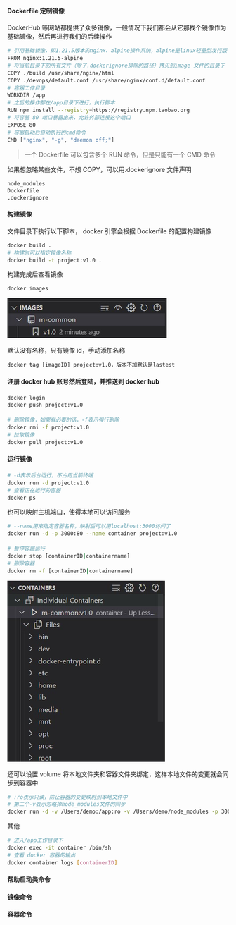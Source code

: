 #### Dockerfile 定制镜像

DockerHub 等网站都提供了众多镜像，一般情况下我们都会从它那找个镜像作为基础镜像，然后再进行我们的后续操作

```bash
# 引用基础镜像，即1.21.5版本的nginx、alpine操作系统，alpine是linux轻量型发行版
FROM nginx:1.21.5-alpine
# 将当前目录下的所有文件（除了.dockerignore排除的路径）拷贝到image 文件的目录下
COPY ./build /usr/share/nginx/html
COPY ./devops/default.conf /usr/share/nginx/conf.d/default.conf
# 容器工作目录
WORKDIR /app
# 之后的操作都在/app目录下进行，执行脚本
RUN npm install --registry=https://registry.npm.taobao.org
# 将容器 80 端口暴露出来，允许外部连接这个端口
EXPOSE 80
# 容器启动后自动执行的cmd命令
CMD ["nginx", "-g", "daemon off;"]
```

> 一个 Dockerfile 可以包含多个 RUN 命令，但是只能有一个 CMD 命令

如果想忽略某些文件，不想 COPY，可以用.dockerignore 文件声明

```
node_modules
Dockerfile
.dockerignore
```

#### 构建镜像

文件目录下执行以下脚本， docker 引擎会根据 Dockerfile 的配置构建镜像

```bash
docker build .
# 构建时可以指定镜像名称
docker build -t project:v1.0 .
```

构建完成后查看镜像

```
docker images
```

![](../../assets/docker-build.jpg)

默认没有名称，只有镜像 id，手动添加名称

```
docker tag [imageID] project:v1.0，版本不加默认是lastest
```

#### 注册 docker hub 账号然后登陆，并推送到 docker hub

```bash
docker login
docker push project:v1.0

# 删除镜像，如果有必要的话，-f表示强行删除
docker rmi -f project:v1.0
# 拉取镜像
docker pull project:v1.0
```

#### 运行镜像

```bash
# -d表示后台运行，不占用当前终端
docker run -d project:v1.0
# 查看正在运行的容器
docker ps
```

也可以映射主机端口，使得本地可以访问服务

```bash
# --name用来指定容器名称，映射后可以用localhost:3000访问了
docker run -d -p 3000:80 --name container project:v1.0

# 暂停容器运行
docker stop [containerID|containername]
# 删除容器
docker rm -f [containerID|containername]
```

![](../../assets/docker-run.jpg)

还可以设置 volume 将本地文件夹和容器文件夹绑定，这样本地文件的变更就会同步到容器中

```bash
# :ro表示只读，防止容器的变更映射到本地文件中
# 第二个-v表示忽略掉node_modules文件的同步
docker run -d -v /Users/demo:/app:ro -v /Users/demo/node_modules -p 3000:80 --name container project:v1.0
```

其他

```bash
# 进入/app工作目录下
docker exec -it container /bin/sh
# 查看 docker 容器的输出
docker container logs [containerID]
```

#### 帮助启动类命令

#### 镜像命令

#### 容器命令
